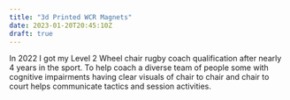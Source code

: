 ```yaml
---
title: "3d Printed WCR Magnets"
date: 2023-01-20T20:45:10Z
draft: true
---
```

In 2022 I got my Level 2 Wheel chair rugby coach qualification after nearly 4 years in the sport. To help coach a diverse team of people some with cognitive impairments having clear visuals of chair to chair and chair to court helps communicate tactics and session activities.
